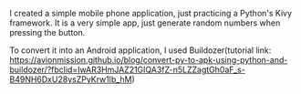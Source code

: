 

I created a simple mobile phone application, just practicing a Python's Kivy framework. It is a very simple app, just generate random numbers when pressing the button.

To convert it into an Android application, I used Buildozer(tutorial link: https://avionmission.github.io/blog/convert-py-to-apk-using-python-and-buildozer/?fbclid=IwAR3HmJAZ21GIQA3fZ-n5LZZagtGh0aF_s-B49NH6DxU28ysZPyKrw1lb_hM)
